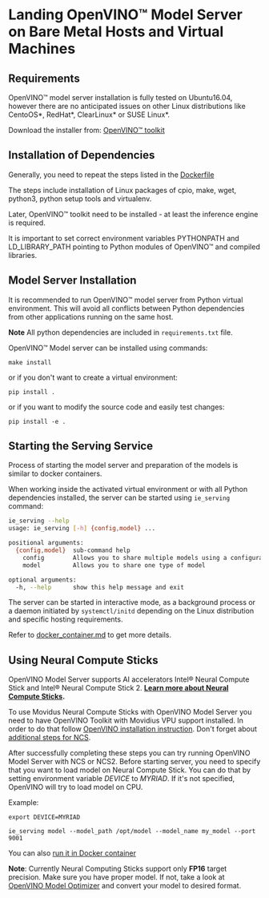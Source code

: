 # Landing OpenVINO&trade; Model Server on Bare Metal Hosts and Virtual Machines

## Requirements

OpenVINO&trade; model server installation is fully tested on Ubuntu16.04, however there are no anticipated issues on other 
Linux distributions like CentoOS*, RedHat*, ClearLinux* or SUSE Linux*.

Download the installer from: [OpenVINO&trade; toolkit](https://software.intel.com/en-us/openvino-toolkit/choose-download)


## Installation of Dependencies

Generally, you need to repeat the steps listed in the [Dockerfile](../Dockerfile)

The steps include installation of Linux packages of cpio, make, wget, python3, python setup tools and virtualenv.

Later, OpenVINO&trade; toolkit need to be installed - at least the inference engine is required.

It is important to set correct environment variables PYTHONPATH and LD_LIBRARY_PATH pointing to Python modules of OpenVINO&trade; and compiled libraries.


## Model Server Installation
It is recommended to run OpenVINO&trade; model server from Python virtual environment. This will avoid all conflicts 
between Python dependencies from other applications running on the same host.

**Note** All python dependencies are included in `requirements.txt` file.
 
OpenVINO&trade; Model server can be installed using commands:

```
make install
```
or if you don't want to create a virtual environment:
```
pip install .

```
or if you want to modify the source code and easily test changes:
```
pip install -e . 
```

## Starting the Serving Service

Process of starting the model server and preparation of the models is similar to docker containers.

When working inside the activated virtual environment or with all Python dependencies installed, the server can be
started using `ie_serving` command:
```bash
ie_serving --help
usage: ie_serving [-h] {config,model} ...

positional arguments:
  {config,model}  sub-command help
    config        Allows you to share multiple models using a configuration file
    model         Allows you to share one type of model

optional arguments:
  -h, --help      show this help message and exit
```

The server can be started in interactive mode, as a background process or a daemon initiated by `systemctl/initd` depending
on the Linux distribution and specific hosting requirements.

Refer to [docker_container.md](docker_container.md) to get more details.

## Using Neural Compute Sticks

OpenVINO Model Server supports AI accelerators Intel® Neural Compute Stick and Intel® Neural 
Compute Stick 2. __[Learn more about Neural Compute Sticks](https://software.intel.com/en-us/neural-compute-stick).__

To use Movidus Neural Compute Sticks with OpenVINO Model Server you need to have OpenVINO Toolkit 
with Movidius VPU support installed.
In order to do that follow [OpenVINO installation instruction](https://software.intel.com/en-us/articles/OpenVINO-Install-Linux).
Don't forget about [additional steps for NCS](https://software.intel.com/en-us/articles/OpenVINO-Install-Linux#inpage-nav-4-2).

After successfully completing these steps you can try running OpenVINO Model Server with NCS or 
NCS2. Before starting server, you need to specify that you want to load model on Neural Compute 
Stick. You can do that by setting environment variable <i>DEVICE</i> to <i>MYRIAD</i>. If it's not 
specified, OpenVINO will try to load model on CPU.

Example:
```
export DEVICE=MYRIAD

ie_serving model --model_path /opt/model --model_name my_model --port 9001
```

You can also [run it in Docker container](docker_container.md#starting-docker-container-with-ncs)

**Note**: Currently Neural Computing Sticks support only **FP16** target precision. Make sure you 
have proper model. If not, take a look at [OpenVINO Model Optimizer](https://software.intel.com/en-us/articles/OpenVINO-ModelOptimizer) 
and convert your model to desired format.